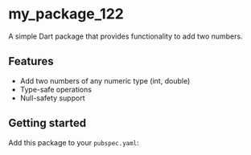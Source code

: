 # my_package_122

A simple Dart package that provides functionality to add two numbers.

## Features

- Add two numbers of any numeric type (int, double)
- Type-safe operations
- Null-safety support

## Getting started

Add this package to your `pubspec.yaml`:
